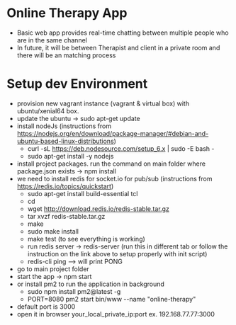 # Online Therapy App
- Basic web app provides real-time chatting between multiple people who are in the same channel
- In future, it will be between Therapist and client in a private room and there will be an matching process

# Setup dev Environment
- provision new vagrant instance (vagrant & virtual box) with ubuntu/xenial64 box.
- update the ubuntu -> sudo apt-get update
- install nodeJs (instructions from https://nodejs.org/en/download/package-manager/#debian-and-ubuntu-based-linux-distributions)
  - curl -sL https://deb.nodesource.com/setup_6.x | sudo -E bash -
  - sudo apt-get install -y nodejs
- install project packages. run the command on main folder where package.json exists   -> npm install
- we need to install redis for socket.io for pub/sub (instructions from https://redis.io/topics/quickstart)
  - sudo apt-get install build-essential tcl
  - cd
  - wget http://download.redis.io/redis-stable.tar.gz
  - tar xvzf redis-stable.tar.gz
  - make
  - sudo make install
  - make test (to see everything is working)
  - run redis server -> redis-server (run this in different tab or follow the instruction on the link above to setup properly with init script)
  - redis-cli ping --> will print PONG
- go to main project folder
- start the app -> npm start
- or install pm2 to run the application in background
  - sudo npm install pm2@latest -g
  - PORT=8080 pm2 start bin/www --name "online-therapy"
- default port is 3000
- open it in browser your_local_private_ip:port ex. 192.168.77.77:3000
